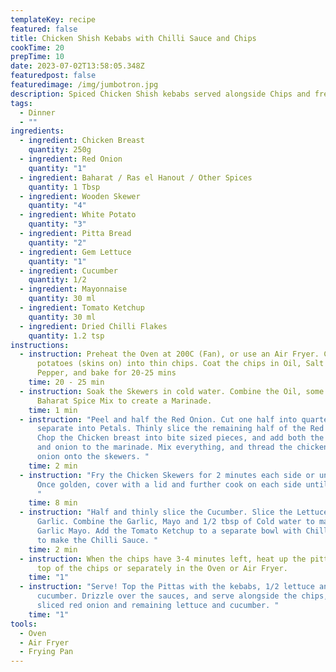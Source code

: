 ```yaml
---
templateKey: recipe
featured: false
title: Chicken Shish Kebabs with Chilli Sauce and Chips
cookTime: 20
prepTime: 10
date: 2023-07-02T13:58:05.348Z
featuredpost: false
featuredimage: /img/jumbotron.jpg
description: Spiced Chicken Shish kebabs served alongside Chips and fresh sliced salad
tags:
  - Dinner
  - ""
ingredients:
  - ingredient: Chicken Breast
    quantity: 250g
  - ingredient: Red Onion
    quantity: "1"
  - ingredient: Baharat / Ras el Hanout / Other Spices
    quantity: 1 Tbsp
  - ingredient: Wooden Skewer
    quantity: "4"
  - ingredient: White Potato
    quantity: "3"
  - ingredient: Pitta Bread
    quantity: "2"
  - ingredient: Gem Lettuce
    quantity: "1"
  - ingredient: Cucumber
    quantity: 1/2
  - ingredient: Mayonnaise
    quantity: 30 ml
  - ingredient: Tomato Ketchup
    quantity: 30 ml
  - ingredient: Dried Chilli Flakes
    quantity: 1.2 tsp
instructions:
  - instruction: Preheat the Oven at 200C (Fan), or use an Air Fryer. Cut the
      potatoes (skins on) into thin chips. Coat the chips in Oil, Salt and
      Pepper, and bake for 20-25 mins
    time: 20 - 25 min
  - instruction: Soak the Skewers in cold water. Combine the Oil, some Salt and the
      Baharat Spice Mix to create a Marinade.
    time: 1 min
  - instruction: "Peel and half the Red Onion. Cut one half into quarters, and
      separate into Petals. Thinly slice the remaining half of the Red Onion.
      Chop the Chicken breast into bite sized pieces, and add both the chicken
      and onion to the marinade. Mix everything, and thread the chicken and Red
      onion onto the skewers. "
    time: 2 min
  - instruction: "Fry the Chicken Skewers for 2 minutes each side or until golden.
      Once golden, cover with a lid and further cook on each side until cooked.
      "
    time: 8 min
  - instruction: "Half and thinly slice the Cucumber. Slice the Lettuce. Grate the
      Garlic. Combine the Garlic, Mayo and 1/2 tbsp of Cold water to make the
      Garlic Mayo. Add the Tomato Ketchup to a separate bowl with Chilli Flakes
      to make the Chilli Sauce. "
    time: 2 min
  - instruction: When the chips have 3-4 minutes left, heat up the pittas either on
      top of the chips or separately in the Oven or Air Fryer.
    time: "1"
  - instruction: "Serve! Top the Pittas with the kebabs, 1/2 lettuce and 1/2
      cucumber. Drizzle over the sauces, and serve alongside the chips, the
      sliced red onion and remaining lettuce and cucumber. "
    time: "1"
tools:
  - Oven
  - Air Fryer
  - Frying Pan
---
```

